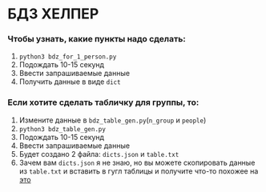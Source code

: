 # БДЗ ХЕЛПЕР

### Чтобы узнать, какие пункты надо сделать:

1) ```python3 bdz_for_1_person.py```
2) Подождать 10-15 секунд
3) Ввести запрашиваемые данные
4) Получить данные в виде ```dict```


### Если хотите сделать табличку для группы, то:

1) Измените данные в ```bdz_table_gen.py```(```n_group``` и ```people```)
2) ```python3 bdz_table_gen.py```
3) Подождать 10-15 секунд
4) Ввести запрашиваемые данные
5) Будет создано 2 файла: ```dicts.json``` и ```table.txt```
6) Зачем вам ```dicts.json``` я не знаю, но вы можете скопировать данные из ```table.txt``` и вставить в гугл таблицы и получите что-то похожее на [это](https://docs.google.com/spreadsheets/d/1hnNYbh-6_IZ3NToqdzKbYkuXc9RHAe24oYrhzifV4_k/edit?usp=sharing)
